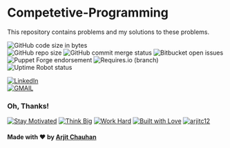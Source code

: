 # Competetive-Programming
This repository contains problems and my solutions to these problems.




![GitHub code size in bytes](https://img.shields.io/github/languages/code-size/arjitc12/Pytorch?style=plastic)   
![GitHub repo size](https://img.shields.io/github/repo-size/arjitc12/Pytorch?style=plastic)    ![GitHub commit merge status](https://img.shields.io/github/commit-status/badges/shields/master/5d4ab86b1b5ddfb3c4a70a70bd19932c52603b8c)   ![Bitbucket open issues](https://img.shields.io/bitbucket/issues-raw/arjitc12/Pytorch)    ![Puppet Forge endorsement](https://img.shields.io/puppetforge/e/camptocamp/openssl)     ![Requires.io (branch)](https://img.shields.io/requires/github/celery/celery/master)   ![Uptime Robot status](https://img.shields.io/uptimerobot/status/m778918918-3e92c097147760ee39d02d36) 


 [![LinkedIn](https://img.shields.io/static/v1.svg?label=connect&message=@arjitc12&color=success&logo=linkedin&style=flat&logoColor=white&colorA=blue)](https://www.linkedin.com/in/arjitc12)   
 [![GMAIL](https://img.shields.io/static/v1.svg?label=send&message=arjitc12@gmail.com&color=red&logo=gmail&style=social)](https://www.github.com/Arjitc12)

### Oh, Thanks!
[![Stay Motivated](https://img.shields.io/badge/Stay-Motivated-teal.svg?style=for-the-badge)](https://github.com/Arjitc12)   [![Think Big](https://img.shields.io/badge/Think-Big-orange.svg?style=for-the-badge)](https://github.com/Arjitc12)   [![Work Hard](https://img.shields.io/badge/Work-Hard-blue.svg?style=for-the-badge)](https://github.com/Arjitc12)   [![Built with Love](https://forthebadge.com/images/badges/built-with-love.svg)](https://github.com/Arjitc12)   [![arjitc12](https://forthebadge.com/images/badges/makes-people-smile.svg)](https://github.com/Arjitc12)


#### Made with :heart: by [Arjit Chauhan](https://www.linkedin.com/in/arjitc12)
